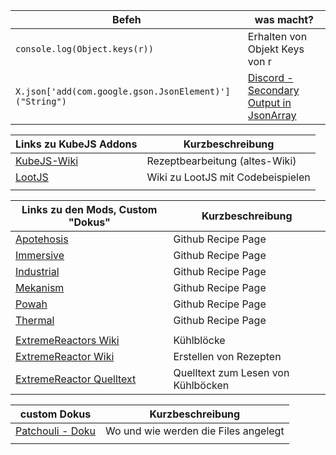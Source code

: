 | Befeh                             | was macht?                     |
|-----------------------------------|--------------------------------|
| ```console.log(Object.keys(r))``` | Erhalten von Objekt Keys von r |
|```X.json['add(com.google.gson.JsonElement)']("String")```|[Discord - Secondary Output in JsonArray](https://discord.com/channels/303440391124942858/1127448911871737936/1127667372023631872)|





| Links   zu KubeJS Addons                                          | Kurzbeschreibung                  |
|-------------------------------------------------------------------|-----------------------------------|
| [KubeJS-Wiki](https://wiki.latvian.dev/books/kubejs/page/recipes) | Rezeptbearbeitung (altes-Wiki)    |
| [LootJS](https://github.com/AlmostReliable/lootjs/wiki)           | Wiki zu LootJS mit Codebeispielen |
|                                                                   |                                   |






| Links zu den Mods, Custom "Dokus"                                                                                                                   | Kurzbeschreibung       |
|-----------------------------------------------------------------------------------------------------------------------------------------------------|------------------------|
| [Apotehosis](https://github.com/Shadows-of-Fire/Apotheosis/tree/1.20/src/main/resources/data/apotheosis/recipes)                                    | Github Recipe Page     |
| [Immersive](https://github.com/BluSunrize/ImmersiveEngineering/tree/1.20.1/src/generated/resources/data/immersiveengineering/recipes/mineral)       | Github Recipe Page     |
| [Industrial](https://github.com/InnovativeOnlineIndustries/Industrial-Foregoing/tree/1.20/src/generated/resources/data/industrialforegoing/recipes) | Github Recipe Page     |
| [Mekanism](https://github.com/mekanism/Mekanism/tree/1.20.x/src/datagen/generated/mekanism/data/mekanism/recipes)                                   | Github Recipe Page     |
| [Powah](https://github.com/Technici4n/Powah/tree/1.20.1/common/src/main/resources/data/powah/recipes)                                               | Github Recipe Page     |
| [Thermal](https://github.com/CoFH/ThermalExpansion/tree/1.20.x/src/main/resources/data/thermal/recipes/machines)                                    | Github Recipe Page     |
|                                                                                                                                                     |                        |
| [ExtremeReactors Wiki](https://biggerseries.net/en/biggerreactors/reactor/moderators)                                                               | Kühlblöcke             |
| [ExtremeReactor Wiki](https://biggerseries.net/biggerreactors/datapacks)                                                                           | Erstellen von Rezepten |
| [ExtremeReactor Quelltext](https://github.com/ZeroNoRyouki/ExtremeReactors2/blob/c1935485af0e3ee44a415f487d3a76597a853d94/src/main/java/it/zerono/mods/extremereactors/api/reactor/ModeratorsRegistry.java#L156)                                                                                                                                           |   Quelltext zum Lesen von Kühlböcken                     | //end of line

| custom Dokus                                                                                                                                                  | Kurzbeschreibung                     |
|---------------------------------------------------------------------------------------------------------------------------------------------------------------|--------------------------------------|
| [Patchouli - Doku](https://vazkiimods.github.io/Patchouli/docs/patchouli-basics/getting-started#for-an-addon-modder-or-modpacker-modifying-another-mods-book) | Wo und wie werden die Files angelegt |
|                                                                                                                                                               |                                      |
